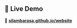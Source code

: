 ## 🚀 Live Demo  
🔗 [**silambarasa.github.io/website**](https://silambarasa.github.io/website/index.html)
